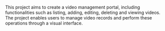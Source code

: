 This project aims to create a video management portal, including functionalities such as listing, adding, editing, deleting and viewing videos. The project enables users to manage video records and perform these operations through a visual interface.
